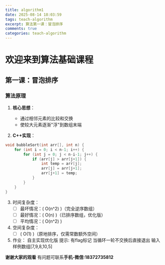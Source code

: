 ```yaml
---
title: algorithm1
date: 2025-08-14 18:03:59
tags: teach-algorithm
excerpt: 算法第一课：冒泡排序
comments: true
categories: teach-algorithm
---
```


# 欢迎来到算法基础课程

## 第一课：冒泡排序

### 算法原理

1. **核心思想**：
   - 通过相邻元素的比较和交换
   - 使较大元素逐渐"浮"到数组末端

2. **C++实现**：
```cpp
void bubbleSort(int arr[], int n) {
    for (int i = 0; i < n-1; i++) {
        for (int j = 0; j < n-i-1; j++) {
            if (arr[j] > arr[j+1]) {
                int temp = arr[j];
                arr[j] = arr[j+1];
                arr[j+1] = temp;
            }
        }
    }
}
```
3. 时间复杂度：
   - [ ] 最坏情况：\( O(n^2) \)（完全逆序数组）
   - [ ] 最好情况：\( O(n) \)（已排序数组，优化版）
   - [ ] 平均情况：\( O(n^2) \)

4. 空间复杂度：
   - [ ] \( O(1) \)（原地排序，仅需常数额外空间）

5. 作业：
   自主实现优化版
   提示: 有flag标记
   当循环一轮不交换后直接退出
   输入样例数组\[7,9,8,10,5\]
   
**谢谢大家的观看**
有问题可联系**手机-微信:18372735812**